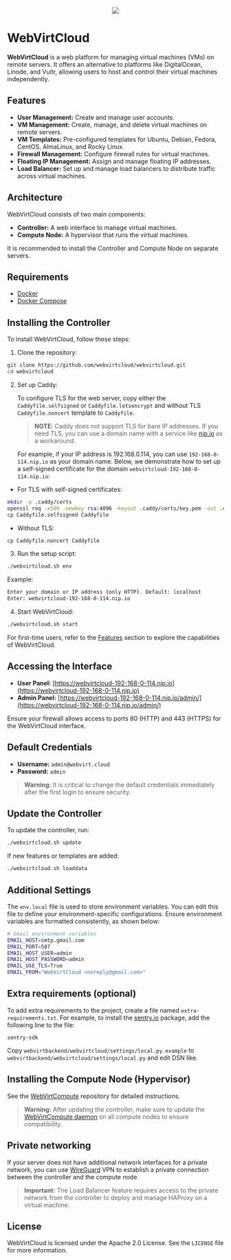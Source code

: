 <p align="center">
  <img src="https://cloud-assets.webvirt.cloud/images/github-preview.png">
</p>

# WebVirtCloud

**WebVirtCloud** is a web platform for managing virtual machines (VMs) on remote servers. It offers an alternative to platforms like DigitalOcean, Linode, and Vultr, allowing users to host and control their virtual machines independently.

## Features

- **User Management:** Create and manage user accounts.
- **VM Management:** Create, manage, and delete virtual machines on remote servers.
- **VM Templates:** Pre-configured templates for Ubuntu, Debian, Fedora, CentOS, AlmaLinux, and Rocky Linux.
- **Firewall Management:** Configure firewall rules for virtual machines.
- **Floating IP Management:** Assign and manage floating IP addresses.
- **Load Balancer:** Set up and manage load balancers to distribute traffic across virtual machines.

## Architecture

WebVirtCloud consists of two main components:
- **Controller:** A web interface to manage virtual machines.
- **Compute Node:** A hypervisor that runs the virtual machines.

It is recommended to install the Controller and Compute Node on separate servers.

## Requirements

- [Docker](https://www.docker.com/get-started/)
- [Docker Compose](https://docs.docker.com/compose/install/)

## Installing the Controller

To install WebVirtCloud, follow these steps:

1. Clone the repository:

```bash
git clone https://github.com/webvirtcloud/webvirtcloud.git
cd webvirtcloud
```

2. Set up Caddy:

    To configure TLS for the web server, copy either the `Caddyfile.selfsigned` or `Caddyfile.letsencrypt` and without TLS `Caddyfile.noncert` template to `Caddyfile`. 

    > **NOTE**: Caddy does not support TLS for bare IP addresses. If you need TLS, you can use a domain name with a service like [nip.io](https://nip.io) as a workaround.

    For example, if your IP address is 192.168.0.114, you can use `192-168-0-114.nip.io` as your domain name. Below, we demonstrate how to set up a self-signed certificate for the domain `webvirtcloud-192-168-0-114.nip.io`:

- For TLS with self-signed certificates:

```bash
mkdir -p .caddy/certs
openssl req -x509 -newkey rsa:4096 -keyout .caddy/certs/key.pem -out .caddy/certs/cert.pem -days 365 -nodes -subj "/CN=webvirtcloud-192-168-0-114.nip.io"
cp Caddyfile.selfsigned Caddyfile
```

- Without TLS:

```bash
cp Caddyfile.noncert Caddyfile
```

3. Run the setup script:

```bash
./webvirtcloud.sh env
```

Example:

```bash
Enter your domain or IP address (only HTTP). Default: localhost
Enter: webvirtcloud-192-168-0-114.nip.io
```

4. Start WebVirtCloud:

```bash
./webvirtcloud.sh start
```

For first-time users, refer to the [Features](#features) section to explore the capabilities of WebVirtCloud.

## Accessing the Interface

- **User Panel:** [https://webvirtcloud-192-168-0-114.nip.io](https://webvirtcloud-192-168-0-114.nip.io)
- **Admin Panel:** [https://webvirtcloud-192-168-0-114.nip.io/admin/](https://webvirtcloud-192-168-0-114.nip.io/admin/)

Ensure your firewall allows access to ports 80 (HTTP) and 443 (HTTPS) for the WebVirtCloud interface.

## Default Credentials

- **Username:** `admin@webvirt.cloud`
- **Password:** `admin`

> **Warning:** It is critical to change the default credentials immediately after the first login to ensure security.

## Update the Controller

To update the controller, run:

```bash
./webvirtcloud.sh update
```

If new features or templates are added:

```bash
./webvirtcloud.sh loaddata
```

## Additional Settings

The `env.local` file is used to store environment variables. You can edit this file to define your environment-specific configurations. Ensure environment variables are formatted consistently, as shown below:

```bash
# Email environment variables
EMAIL_HOST=smtp.gmail.com
EMAIL_PORT=587
EMAIL_HOST_USER=admin
EMAIL_HOST_PASSWORD=admin
EMAIL_USE_TLS=True
EMAIL_FROM="WebVirtCloud <noreply@gmail.com>"
```

## Extra requirements (optional)

To add extra requirements to the project, create a file named `extra-requirements.txt`. For example, to install the [sentry.io](https://sentry.io) package, add the following line to the file:

```plaintext
sentry-sdk
```

Copy `webvirtbackend/webvirtcloud/settings/local.py.example` to `webvirtbackend/webvirtcloud/settings/local.py` and edit DSN like.


## Installing the Compute Node (Hypervisor)

See the [WebVirtCompute](https://github.com/webvirtcloud/webvirtcompute) repository for detailed instructions.

> **Warning:** After updating the controller, make sure to update the [WebVirtCompute daemon](https://github.com/webvirtcloud/webvirtcompute?tab=readme-ov-file#update-webvirtcompute-daemon) on all compute nodes to ensure compatibility.

## Private networking

If your server does not have additional network interfaces for a private network, you can use [WireGuard](https://www.wireguard.com) VPN to establish a private connection between the controller and the compute node.

> **Important:** The Load Balancer feature requires access to the private network from the controller to deploy and manage HAProxy on a virtual machine.

## License

WebVirtCloud is licensed under the Apache 2.0 License. See the `LICENSE` file for more information.
